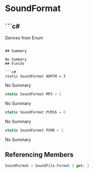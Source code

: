 # SoundFormat

## ```c#
Derives from Enum
```

## Summary

No Summary
## Fields

```c#
static SoundFormat ADPCM = 3
```
No Summary
```c#
static SoundFormat MP3 = 2
```
No Summary
```c#
static SoundFormat PCM16 = 0
```
No Summary
```c#
static SoundFormat PCM8 = 1
```
No Summary
## Referencing Members

```c#
SoundFormat = SoundFile.Format { get; } 
```
